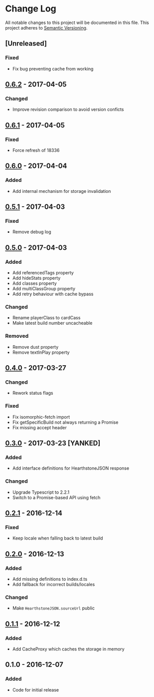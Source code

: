 # Change Log
All notable changes to this project will be documented in this file.
This project adheres to [Semantic Versioning](http://semver.org/).

## [Unreleased]
### Fixed
- Fix bug preventing cache from working

## [0.6.2] - 2017-04-05
### Changed
- Improve revision comparison to avoid version conficts

## [0.6.1] - 2017-04-05
### Fixed
- Force refresh of 18336

## [0.6.0] - 2017-04-04
### Added
- Add internal mechanism for storage invalidation

## [0.5.1] - 2017-04-03
### Fixed
- Remove debug log

## [0.5.0] - 2017-04-03
### Added
- Add referencedTags property
- Add hideStats property
- Add classes property
- Add multiClassGroup property
- Add retry behaviour with cache bypass

### Changed
- Rename playerClass to cardCass
- Make latest build number uncacheable

### Removed
- Remove dust property
- Remove textInPlay property

## [0.4.0] - 2017-03-27
### Changed
- Rework status flags

### Fixed
- Fix isomorphic-fetch import
- Fix getSpecificBuild not always returning a Promise
- Fix missing accept header

## [0.3.0] - 2017-03-23 [YANKED]
### Added
- Add interface definitions for HearthstoneJSON response

### Changed
- Upgrade Typescript to 2.2.1
- Switch to a Promise-based API using fetch

## [0.2.1] - 2016-12-14
### Fixed
- Keep locale when falling back to latest build

## [0.2.0] - 2016-12-13
### Added
- Add missing definitions to index.d.ts
- Add fallback for incorrect builds/locales

### Changed
- Make `HearthstoneJSON.sourceUrl` public

## [0.1.1] - 2016-12-12
### Added
- Add CacheProxy which caches the storage in memory

## 0.1.0 - 2016-12-07
### Added
- Code for initial release

[Unreleaised]: https://github.com/HearthSim/npm-hearthstonejson/compare/0.6.2...HEAD
[0.6.2]: https://github.com/HearthSim/npm-hearthstonejson/compare/0.6.1...0.6.2
[0.6.1]: https://github.com/HearthSim/npm-hearthstonejson/compare/0.6.0...0.6.1
[0.6.0]: https://github.com/HearthSim/npm-hearthstonejson/compare/0.5.1...0.6.0
[0.5.1]: https://github.com/HearthSim/npm-hearthstonejson/compare/0.5.0...0.5.1
[0.5.0]: https://github.com/HearthSim/npm-hearthstonejson/compare/0.4.0...0.5.0
[0.4.0]: https://github.com/HearthSim/npm-hearthstonejson/compare/0.3.0...0.4.0
[0.3.0]: https://github.com/HearthSim/npm-hearthstonejson/compare/0.2.1...0.3.0
[0.2.1]: https://github.com/HearthSim/npm-hearthstonejson/compare/0.2.0...0.2.1
[0.2.0]: https://github.com/HearthSim/npm-hearthstonejson/compare/0.1.1...0.2.0
[0.1.1]: https://github.com/HearthSim/npm-hearthstonejson/compare/0.1.0...0.1.1
